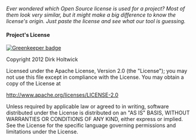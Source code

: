 *Ever wondered which Open Source license is used for a project? Most of them look very similar, but it might make a big difference to know the license's origin. Just paste the license and see what our tool is guessing.*

#### Project's License

[![Greenkeeper badge](https://badges.greenkeeper.io/PeterDaveHello/what-license.svg)](https://greenkeeper.io/)

Copyright 2012 Dirk Holtwick
 
Licensed under the Apache License, Version 2.0 (the "License");
you may not use this file except in compliance with the License.
You may obtain a copy of the License at

<http://www.apache.org/licenses/LICENSE-2.0>

Unless required by applicable law or agreed to in writing, software
distributed under the License is distributed on an "AS IS" BASIS,
WITHOUT WARRANTIES OR CONDITIONS OF ANY KIND, either express or implied.
See the License for the specific language governing permissions and
limitations under the License.
